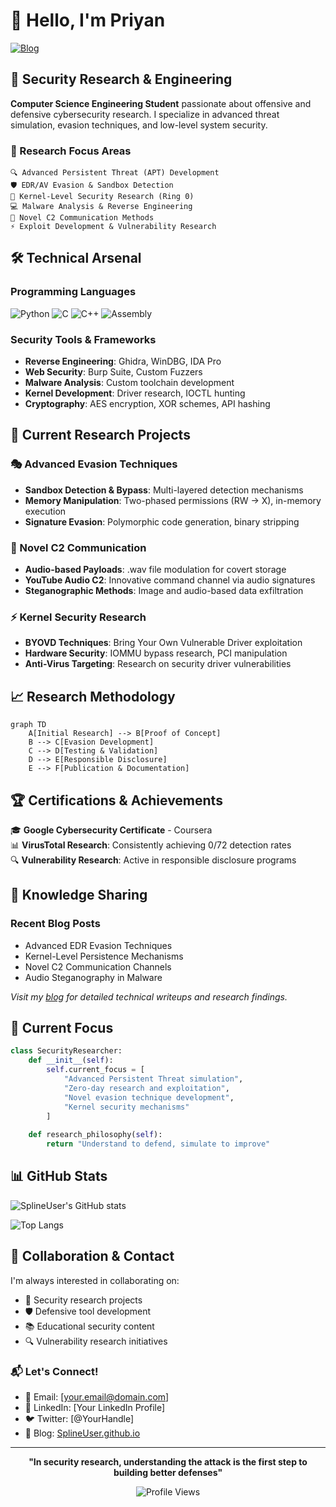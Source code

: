 # 👋 Hello, I'm Priyan

[![Blog](https://img.shields.io/badge/Blog-SplineUser.github.io-blue?style=for-the-badge&logo=github)](https://SplineUser.github.io)

## 🔐 Security Research & Engineering

**Computer Science Engineering Student** passionate about offensive and defensive cybersecurity research. I specialize in advanced threat simulation, evasion techniques, and low-level system security.

### 🎯 Research Focus Areas

```
🔍 Advanced Persistent Threat (APT) Development
🛡️ EDR/AV Evasion & Sandbox Detection
🔧 Kernel-Level Security Research (Ring 0)
💻 Malware Analysis & Reverse Engineering
🎵 Novel C2 Communication Methods
⚡ Exploit Development & Vulnerability Research
```

## 🛠️ Technical Arsenal

### Programming Languages
![Python](https://img.shields.io/badge/Python-3776AB?style=for-the-badge&logo=python&logoColor=white)
![C](https://img.shields.io/badge/C-A8B9CC?style=for-the-badge&logo=c&logoColor=black)
![C++](https://img.shields.io/badge/C++-00599C?style=for-the-badge&logo=cplusplus&logoColor=white)
![Assembly](https://img.shields.io/badge/Assembly-654FF0?style=for-the-badge&logo=assemblyscript&logoColor=white)

### Security Tools & Frameworks
- **Reverse Engineering**: Ghidra, WinDBG, IDA Pro
- **Web Security**: Burp Suite, Custom Fuzzers
- **Malware Analysis**: Custom toolchain development
- **Kernel Development**: Driver research, IOCTL hunting
- **Cryptography**: AES encryption, XOR schemes, API hashing

## 🔬 Current Research Projects

### 🎭 Advanced Evasion Techniques
- **Sandbox Detection & Bypass**: Multi-layered detection mechanisms
- **Memory Manipulation**: Two-phased permissions (RW → X), in-memory execution
- **Signature Evasion**: Polymorphic code generation, binary stripping

### 🎵 Novel C2 Communication
- **Audio-based Payloads**: .wav file modulation for covert storage
- **YouTube Audio C2**: Innovative command channel via audio signatures
- **Steganographic Methods**: Image and audio-based data exfiltration

### ⚡ Kernel Security Research
- **BYOVD Techniques**: Bring Your Own Vulnerable Driver exploitation
- **Hardware Security**: IOMMU bypass research, PCI manipulation
- **Anti-Virus Targeting**: Research on security driver vulnerabilities

## 📈 Research Methodology

```mermaid
graph TD
    A[Initial Research] --> B[Proof of Concept]
    B --> C[Evasion Development]
    C --> D[Testing & Validation]
    D --> E[Responsible Disclosure]
    E --> F[Publication & Documentation]
```

## 🏆 Certifications & Achievements

🎓 **Google Cybersecurity Certificate** - Coursera  
📊 **VirusTotal Research**: Consistently achieving 0/72 detection rates  
🔍 **Vulnerability Research**: Active in responsible disclosure programs

## 📝 Knowledge Sharing

### Recent Blog Posts
- Advanced EDR Evasion Techniques
- Kernel-Level Persistence Mechanisms  
- Novel C2 Communication Channels
- Audio Steganography in Malware

*Visit my [blog](https://SplineUser.github.io) for detailed technical writeups and research findings.*

## 🔄 Current Focus

```python
class SecurityResearcher:
    def __init__(self):
        self.current_focus = [
            "Advanced Persistent Threat simulation",
            "Zero-day research and exploitation",
            "Novel evasion technique development",
            "Kernel security mechanisms"
        ]
    
    def research_philosophy(self):
        return "Understand to defend, simulate to improve"
```

## 📊 GitHub Stats

![SplineUser's GitHub stats](https://github-readme-stats.vercel.app/api?username=SplineUser&show_icons=true&theme=dark&hide_border=true)

![Top Langs](https://github-readme-stats.vercel.app/api/top-langs/?username=SplineUser&layout=compact&theme=dark&hide_border=true)

## 🤝 Collaboration & Contact

I'm always interested in collaborating on:
- 🔐 Security research projects
- 🛡️ Defensive tool development  
- 📚 Educational security content
- 🔍 Vulnerability research initiatives

### 📬 Let's Connect!
- 📧 Email: [your.email@domain.com]
- 💼 LinkedIn: [Your LinkedIn Profile]
- 🐦 Twitter: [@YourHandle]
- 📝 Blog: [SplineUser.github.io](https://SplineUser.github.io)

---

<div align="center">

**"In security research, understanding the attack is the first step to building better defenses"**

![Profile Views](https://komarev.com/ghpvc/?username=SplineUser&color=blueviolet&style=for-the-badge)

</div>
